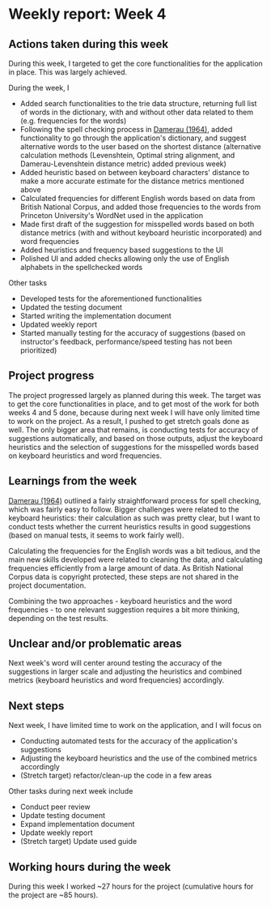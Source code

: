 # Weekly report: Week 4

## Actions taken during this week

During this week, I targeted to get the core functionalities for the application in place. This was largely achieved. 

During the week, I 
* Added search functionalities to the trie data structure, returning full list of words in the dictionary, with and without other data related to them (e.g. frequencies for the words)
* Following the spell checking process in [Damerau (1964)](https://dl.acm.org/doi/abs/10.1145/363958.363994), added functionality to go through the application's dictionary, and suggest alternative words to the user based on the shortest distance (alternative calculation methods (Levenshtein, Optimal string alignment, and Damerau-Levenshtein distance metric) added previous week)
* Added heuristic based on between keyboard characters' distance to make a more accurate estimate for the distance metrics mentioned above
* Calculated frequencies for different English words based on data from British National Corpus, and added those frequencies to the words from Princeton University's WordNet used in the application
* Made first draft of the suggestion for misspelled words based on both distance metrics (with and without keyboard heuristic incorporated) and word frequencies
* Added heuristics and frequency based suggestions to the UI
* Polished UI and added checks allowing only the use of English alphabets in the spellchecked words

Other tasks 
* Developed tests for the aforementioned functionalities
* Updated the testing document
* Started writing the implementation document
* Updated weekly report
* Started manually testing for the accuracy of suggestions (based on instructor's feedback, performance/speed testing has not been prioritized)

## Project progress

The project progressed largely as planned during this week. The target was to get the core functionalities in place, and to get most of the work for both weeks 4 and 5 done, because during next week I will have only limited time to work on the project. As a result, I pushed to get stretch goals done as well. The only bigger area that remains, is conducting tests for accuracy of suggestions automatically, and based on those outputs, adjust the keyboard heuristics and the selection of suggestions for the misspelled words based on keyboard heuristics and word frequencies.

## Learnings from the week

[Damerau (1964)](https://dl.acm.org/doi/abs/10.1145/363958.363994) outlined a fairly straightforward process for spell checking, which was fairly easy to follow. Bigger challenges were related to the keyboard heuristics: their calculation as such was pretty clear, but I want to conduct tests whether the current heuristics results in good suggestions (based on manual tests, it seems to work fairly well). 

Calculating the frequencies for the English words was a bit tedious, and the main new skills developed were related to cleaning the data, and calculating frequencies efficiently from a large amount of data. As British National Corpus data is copyright protected, these steps are not shared in the project documentation.

Combining the two approaches - keyboard heuristics and the word frequencies - to one relevant suggestion requires a bit more thinking, depending on the test results.

## Unclear and/or problematic areas

Next week's word will center around testing the accuracy of the suggestions in larger scale and adjusting the heuristics and combined metrics (keyboard heuristics and word frequencies) accordingly.

## Next steps

Next week, I have limited time to work on the application, and I will focus on
* Conducting automated tests for the accuracy of the application's suggestions
* Adjusting the keyboard heuristics and the use of the combined metrics accordingly
* (Stretch target) refactor/clean-up the code in a few areas

Other tasks during next week include
* Conduct peer review
* Update testing document
* Expand implementation document
* Update weekly report
* (Stretch target) Update used guide

## Working hours during the week

During this week I worked ~27 hours for the project (cumulative hours for the project are ~85 hours).
